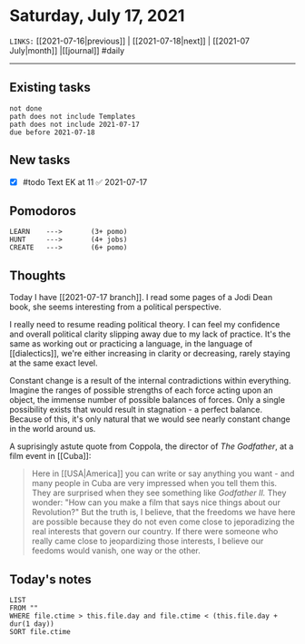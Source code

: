# Saturday, July 17, 2021
`LINKS:` [[2021-07-16|previous]] | [[2021-07-18|next]] | [[2021-07 July|month]] |[[journal]] 
#daily

---
## Existing tasks
```tasks
not done
path does not include Templates
path does not include 2021-07-17
due before 2021-07-18
```

## New tasks
- [x] #todo Text EK at 11 ✅ 2021-07-17

## Pomodoros
```
LEARN    ---> 		(3+ pomo)
HUNT     ---> 		(4+ jobs)
CREATE   --->  		(6+ pomo)
```

## Thoughts
Today I have [[2021-07-17 branch]]. I read some pages of a Jodi Dean book, she seems interesting from a political perspective. 

I really need to resume reading political theory. I can feel my confidence and overall political clarity slipping away due to my lack of practice. It's the same as working out or practicing a language, in the language of [[dialectics]], we're either increasing in clarity or decreasing, rarely staying at the same exact level. 

Constant change is a result of the internal contradictions within everything. Imagine the ranges of possible strengths of each force acting upon an object, the immense number of possible balances of forces. Only a single possibility exists that would result in stagnation - a perfect balance. Because of this, it's only natural that we would see nearly constant change in the world around us. 

A suprisingly astute quote from Coppola, the director of *The Godfather*, at a film event in [[Cuba]]:

> Here in [[USA|America]] you can write or say anything you want - and many people in Cuba are very impressed when you tell them this. They are surprised when they see something like *Godfather II.* They wonder: "How can you make a film that says nice things about our Revolution?" But the truth is, I believe, that the freedoms we have here are possible because they do not even come close to jeporadizing the real interests that govern our country. If there were someone who really came close to jeopardizing those interests, I believe our feedoms would vanish, one way or the other.

## Today's notes
```dataview
LIST 
FROM ""
WHERE file.ctime > this.file.day and file.ctime < (this.file.day + dur(1 day))
SORT file.ctime
```
